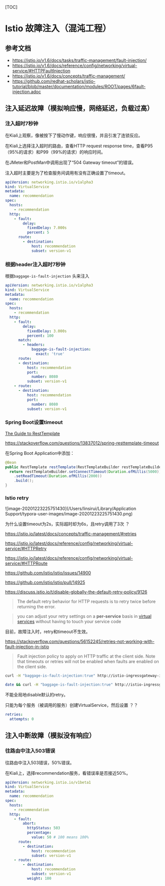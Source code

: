 [TOC]

# Istio 故障注入（混沌工程）



## 参考文档



- <https://istio.io/v1.6/docs/tasks/traffic-management/fault-injection/>
- <https://istio.io/v1.6/docs/reference/config/networking/virtual-service/#HTTPFaultInjection>
- <https://istio.io/v1.6/docs/concepts/traffic-management/>
- <https://github.com/redhat-scholars/istio-tutorial/blob/master/documentation/modules/ROOT/pages/6fault-injection.adoc>





## 注入延迟故障（模拟响应慢，网络延迟，负载过高）



### 注入超时7秒钟



在Kiali上观察，像被按下了慢动作键，响应很慢，并且引发了连锁反应。

在Kiali上选择注入超时的路由，查看HTTP request response time，查看P95（95%的请求）和P99（99%的请求）的响应时间。

在JMeter和PostMan中调用出现了“504 Gateway timeout”的错误。



注入超时主要是为了检查服务间调用有没有正确设置了timeout。





```yaml
apiVersion: networking.istio.io/v1alpha3
kind: VirtualService
metadata:
  name: recommendation
spec:
  hosts:
    - recommendation
  http:
    - fault:
        delay:
          fixedDelay: 7.000s
          percent: 5
      route:
        - destination:
            host: recommendation
            subset: version-v1
```



### 根据header注入超时7秒钟



根据`baggage-is-fault-injection` 头来注入

```yaml
apiVersion: networking.istio.io/v1alpha3
kind: VirtualService
metadata:
  name: recommendation
spec:
  hosts:
    - recommendation
  http:
    - fault:
        delay:
          fixedDelay: 3.000s
          percent: 100
      match:
        - headers:
            baggage-is-fault-injection:
              exact: 'true'
      route:
      - destination:
          host: recommendation
          port:
            number: 8080
          subset: version-v1
    - route:
      - destination:
          host: recommendation
          port:
            number: 8080
          subset: version-v1

```





### Spring Boot设置timeout

[The Guide to RestTemplate](https://www.baeldung.com/rest-template)

<https://stackoverflow.com/questions/13837012/spring-resttemplate-timeout>



在Spring Boot Application中添加：

```java
@Bean
public RestTemplate restTemplate(RestTemplateBuilder restTemplateBuilder) {
  return restTemplateBuilder.setConnectTimeout(Duration.ofMillis(5000))
    .setReadTimeout(Duration.ofMillis(2000))
    .build();
}
```



### Istio retry



![image-20201223225751430](/Users/linsirui/Library/Application Support/typora-user-images/image-20201223225751430.png)

为什么设置timeout为2s，实际超时却为6s，且retry调用了3次 ？

https://istio.io/latest/docs/concepts/traffic-management/#retries

https://istio.io/latest/docs/reference/config/networking/virtual-service/#HTTPRetry

https://istio.io/latest/docs/reference/config/networking/virtual-service/#HTTPRoute



https://github.com/istio/istio/issues/14900

https://github.com/istio/istio/pull/14925

https://discuss.istio.io/t/disable-globally-the-default-retry-policy/9126







> The default retry behavior for HTTP requests is to retry twice before returning the error.



> you can adjust your retry settings on a **per-service** basis in [virtual services](https://istio.io/latest/docs/concepts/traffic-management/#virtual-services) without having to touch your service code



目前，故障注入时，retry和timeout不生效。

https://stackoverflow.com/questions/56152245/retries-not-working-with-fault-injection-in-istio

> Fault injection policy to apply on HTTP traffic at the client side. Note that timeouts or retries will not be enabled when faults are enabled on the client side.



```bash
curl -H "baggage-is-fault-injection:true" http://istio-ingressgateway-istio-system.apps.ocp4-grub.ocp.com/customer
```



```bash
date && curl -H "baggage-is-fault-injection:true" http://istio-ingressgateway-istio-system.apps.ocp4-grub.ocp.com/customer && date
```



不能全局地disable默认的retry。

只能为每个服务（被调用的服务）创建VirtualService，然后设置 ？？

```yaml
retries:
  attempts: 0
```





## 注入中断故障（模拟没有响应）



### 往路由中注入503错误



往路由中注入503错误，50%错误。

在Kiali上，选择recommendation服务，看错误率是否接近50%。

```yaml
apiVersion: networking.istio.io/v1beta1
kind: VirtualService
metadata:
  name: recommendation
spec:
  hosts:
    - recommendation
  http:
    - fault:
        abort:
          httpStatus: 503
          percentage:
            value: 50 # 100 means 100%
      route:
        - destination:
            host: recommendation
            subset: version-v1
    - route:
        - destination:
            host: recommendation
            subset: version-v1
          weight: 100

```













